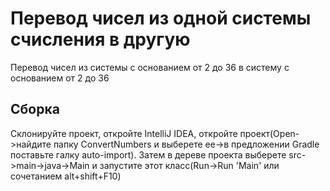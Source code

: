 # Перевод чисел из одной системы счисления в другую
Перевод чисел из системы с основанием от 2 до 36 в систему с основанием от 2 до 36  
## Сборка  
Склонируйте проект, откройте IntelliJ IDEA, откройте проект(Open->найдите папку ConvertNumbers и выберете ее->в предложении Gradle поставьте галку auto-import). Затем в дереве проекта выберете src->main->java->Main и запустите этот класс(Run->Run 'Main' или сочетанием alt+shift+F10)
